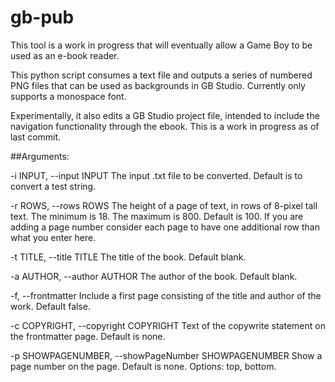 # gb-pub

This tool is a work in progress that will eventually allow a Game Boy to be used as an e-book reader. 

This python script consumes a text file and outputs a series of numbered PNG files that can be used as backgrounds in GB Studio. Currently only supports a monospace font.

Experimentally, it also edits a GB Studio project file, intended to include the navigation functionality through the ebook. This is a work in progress as of last commit. 

##Arguments:

-i INPUT, --input INPUT The input .txt file to be converted. Default is to convert a test string.

-r ROWS, --rows ROWS  The height of a page of text, in rows of 8-pixel tall text. The minimum is 18. The maximum is
                        800. Default is 100. If you are adding a page number consider each page to have one
                        additional row than what you enter here.

-t TITLE, --title TITLE
                        The title of the book. Default blank.

-a AUTHOR, --author AUTHOR
                        The author of the book. Default blank.

-f, --frontmatter     Include a first page consisting of the title and author of the work. Default false.

-c COPYRIGHT, --copyright COPYRIGHT
                        Text of the copywrite statement on the frontmatter page. Default is none.

-p SHOWPAGENUMBER, --showPageNumber SHOWPAGENUMBER
                        Show a page number on the page. Default is none. Options: top, bottom.
